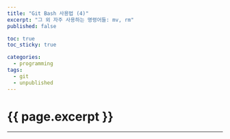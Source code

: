 ```yaml
---
title: "Git Bash 사용법 (4)"
excerpt: "그 외 자주 사용하는 명령어들: mv, rm"
published: false

toc: true
toc_sticky: true

categories:
  - programming
tags:
  - git
  - unpublished
---
```

# {{ page.excerpt }}
---
